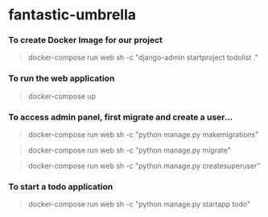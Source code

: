 # fantastic-umbrella

### To create Docker Image for our project
> docker-compose run web sh -c "django-admin startproject todolist ."

### To run the web application
> docker-compose up

### To access admin panel, first migrate and create a user...
> docker-compose run web sh -c "python manage.py makemigrations"

> docker-compose run web sh -c "python manage.py migrate"

> docker-compose run web sh -c "python manage.py createsuperuser"


### To start a todo application
> docker-compose run web sh -c "python manage.py startapp todo"